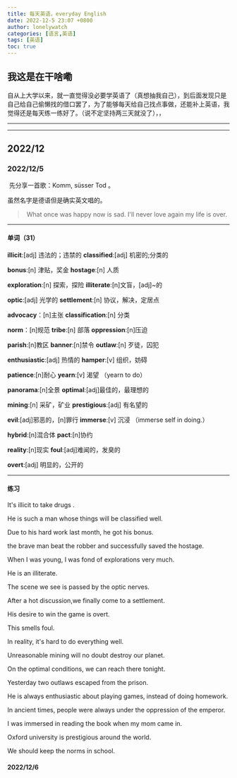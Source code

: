 ```yaml
---
title: 每天英语，everyday English
date: 2022-12-5 23:07 +0800
author: lonelywatch
categories: [语言,英语]
tags: [英语]
toc: true
---
```


## 我这是在干啥嘞

​		自从上大学以来，就一直觉得没必要学英语了（真想抽我自己），到后面发现只是自己给自己偷懒找的借口罢了，为了能够每天给自己找点事做，还能补上英语，我觉得还是每天练一练好了。（说不定坚持两三天就没了），，

---

---

## 2022/12

### 2022/12/5

​		先分享一首歌：Komm, süsser Tod 。

虽然名字是德语但是确实英文唱的。

> ​	What once was happy now is sad.  I'll never love again my life is over.

----

#### 单词（31）

**illicit**:[adj] 违法的；违禁的	**classified**:[adj] 机密的;分类的

**bonus**:[n]  津贴，奖金	**hostage**:[n] 人质

**exploration**:[n] 探索，探险  **illiterate**:[n]文盲，[adj]~的

**optic**:[adj] 光学的	**settlement**:[n] 协议，解决，定居点

**advocacy**：[n]主张	**classification**:[n] 分类

**norm**：[n]规范	**tribe**:[n] 部落 **oppression**:[n]压迫

**parish**:[n]教区	**banner**:[n]禁令	**outlaw**:[n] 歹徒，囚犯

**enthusiastic**:[adj] 热情的	**hamper**:[v] 组织，妨碍

**patience**:[n]耐心	**yearn**:[v] 渴望 （yearn to do）

**panorama**:[n]全景	**optimal**:[adj]最佳的，最理想的

**mining**:[n] 采矿，矿业	**prestigious**:[adj] 有名望的

**evil**:[adj]邪恶的，[n]罪行	**immerse**:[v] 沉浸 （immerse self in doing.）

**hybrid**:[n]混合体	**pact**:[n]协约

**reality**:[n]现实 	**foul**:[adj]难闻的，发臭的

**overt**:[adj] 明显的，公开的	

-----

#### 练习

It's illicit to take drugs .

He is such a man whose things will be classified well.

Due to his hard work last month, he got his bonus. 

the brave man beat the robber and successfully saved the hostage.

When I was young, I was fond of explorations very much.

He is an illiterate.

The scene we see is passed by the optic nerves.

After a hot discussion,we finally come to a settlement.

His desire to win the game is overt.

This smells foul.

In reality, it's hard to do everything well.

Unreasonable mining will no doubt destroy our planet.

On the optimal conditions, we can reach there tonight.

Yesterday two outlaws escaped from the prison.

He is always enthusiastic about playing games, instead of doing homework.

In ancient times, people were always under the oppression of the emperor.

I was immersed in reading the book when my mom came in.

Oxford university is prestigious around the world.

We should keep the norms in school.

#### 2022/12/6






